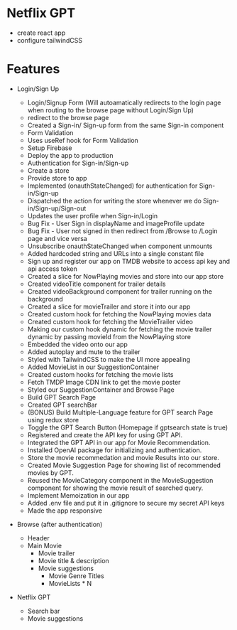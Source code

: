 # Netflix GPT

- create react app
- configure tailwindCSS


# Features 

- Login/Sign Up
    - Login/Signup Form (Will autoamatically redirects to the login page when routing to the browse page without Login/Sign Up)
    - redirect to the browse page
    - Created a Sign-in/ Sign-up form from the same Sign-in component
    - Form Validation
    - Uses useRef hook for Form Validation
    - Setup Firebase
    - Deploy the app to production
    - Authentication for Sign-in/Sign-up
    - Create a store
    - Provide store to app
    - Implemented (onauthStateChanged) for authentication for Sign-in/Sign-up 
    - Dispatched the action for writing the store whenever we do Sign-in/Sign-up/Sign-out
    - Updates the user profile when Sign-in/Login
    - Bug Fix - User Sign in displayName and imageProfile update
    - Bug Fix - User not signed in then redirect from /Browse to /Login page and vice versa
    - Unsubscribe onauthStateChanged when component unmounts
    - Added hardcoded string and URLs into a single constant file
    - Sign up and register our app on TMDB website to access api key and api access token
    - Created a slice for NowPlaying movies and store into our app store
    - Created videoTitle component for trailer details
    - Created videoBackground component for trailer running on the background
    - Created a slice for movieTrailer and store it into our app
    - Created custom hook for fetching the NowPlaying movies data
    - Created custom hook for fetching the MovieTrailer video
    - Making our custom hook dynamic for fetching the movie trailer dynamic by passing movieId from the NowPlaying store
    - Embedded the video onto our app
    - Added autoplay and mute to the trailer
    - Styled with TailwindCSS to make the UI more appealing
    - Added MovieList in our SuggestionContainer
    - Created custom hooks for fetching the movie lists
    - Fetch TMDP Image CDN link to get the movie poster
    - Styled our SuggestionContainer and Browse Page 
    - Build GPT Search Page
    - Created GPT searchBar
    - (BONUS) Build Multiple-Language feature for GPT search Page using redux store
    - Toggle the GPT Search Button (Homepage if gptsearch state is true)
    - Registered and create the API key for using GPT API.
    - Integrated the GPT API in our app for Movie Recommendation.
    - Installed OpenAI package for initializing and authentication.
    - Store the movie recommedation and movie Results into our store.
    - Created Movie Suggestion Page for showing list of recommended movies by GPT.
    - Reused the MovieCategory component in the MovieSuggestion component for showing the movie result of searched query. 
    - Implement Memoization in our app
    - Added .env file and put it in .gitignore to secure my secret API keys
    - Made the app responsive

- Browse (after authentication)
    - Header
    - Main Movie
        - Movie trailer
        - Movie title & description
        - Movie suggestions
            - Movie Genre Titles
            - MovieLists * N

- Netflix GPT
    - Search bar
    - Movie suggestions

     
